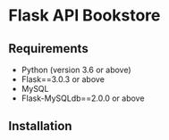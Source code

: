 # Flask API Bookstore
## Requirements
- Python (version 3.6 or above)
- Flask==3.0.3 or above
- MySQL
- Flask-MySQLdb==2.0.0 or above

## Installation


